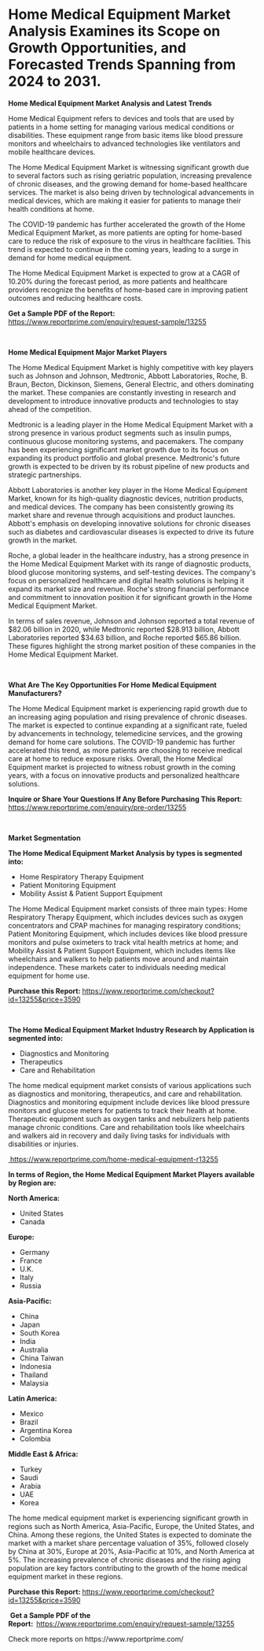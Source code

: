 <p><h1>Home Medical Equipment Market Analysis Examines its Scope on Growth Opportunities, and Forecasted Trends Spanning from 2024 to 2031.</h1></p><p><strong>Home Medical Equipment Market Analysis and Latest Trends</strong></p>
<p><p>Home Medical Equipment refers to devices and tools that are used by patients in a home setting for managing various medical conditions or disabilities. These equipment range from basic items like blood pressure monitors and wheelchairs to advanced technologies like ventilators and mobile healthcare devices.</p><p>The Home Medical Equipment Market is witnessing significant growth due to several factors such as rising geriatric population, increasing prevalence of chronic diseases, and the growing demand for home-based healthcare services. The market is also being driven by technological advancements in medical devices, which are making it easier for patients to manage their health conditions at home.</p><p>The COVID-19 pandemic has further accelerated the growth of the Home Medical Equipment Market, as more patients are opting for home-based care to reduce the risk of exposure to the virus in healthcare facilities. This trend is expected to continue in the coming years, leading to a surge in demand for home medical equipment.</p><p>The Home Medical Equipment Market is expected to grow at a CAGR of 10.20% during the forecast period, as more patients and healthcare providers recognize the benefits of home-based care in improving patient outcomes and reducing healthcare costs.</p></p>
<p><strong>Get a Sample PDF of the Report:&nbsp;</strong> <a href="https://www.reportprime.com/enquiry/request-sample/13255">https://www.reportprime.com/enquiry/request-sample/13255</a></p>
<p>&nbsp;</p>
<p><strong>Home Medical Equipment Major Market Players</strong></p>
<p><p>The Home Medical Equipment Market is highly competitive with key players such as Johnson and Johnson, Medtronic, Abbott Laboratories, Roche, B. Braun, Becton, Dickinson, Siemens, General Electric, and others dominating the market. These companies are constantly investing in research and development to introduce innovative products and technologies to stay ahead of the competition.</p><p>Medtronic is a leading player in the Home Medical Equipment Market with a strong presence in various product segments such as insulin pumps, continuous glucose monitoring systems, and pacemakers. The company has been experiencing significant market growth due to its focus on expanding its product portfolio and global presence. Medtronic's future growth is expected to be driven by its robust pipeline of new products and strategic partnerships.</p><p>Abbott Laboratories is another key player in the Home Medical Equipment Market, known for its high-quality diagnostic devices, nutrition products, and medical devices. The company has been consistently growing its market share and revenue through acquisitions and product launches. Abbott's emphasis on developing innovative solutions for chronic diseases such as diabetes and cardiovascular diseases is expected to drive its future growth in the market.</p><p>Roche, a global leader in the healthcare industry, has a strong presence in the Home Medical Equipment Market with its range of diagnostic products, blood glucose monitoring systems, and self-testing devices. The company's focus on personalized healthcare and digital health solutions is helping it expand its market size and revenue. Roche's strong financial performance and commitment to innovation position it for significant growth in the Home Medical Equipment Market.</p><p>In terms of sales revenue, Johnson and Johnson reported a total revenue of $82.06 billion in 2020, while Medtronic reported $28.913 billion, Abbott Laboratories reported $34.63 billion, and Roche reported $65.86 billion. These figures highlight the strong market position of these companies in the Home Medical Equipment Market.</p></p>
<p>&nbsp;</p>
<p><strong>What Are The Key Opportunities For Home Medical Equipment Manufacturers?</strong></p>
<p><p>The Home Medical Equipment market is experiencing rapid growth due to an increasing aging population and rising prevalence of chronic diseases. The market is expected to continue expanding at a significant rate, fueled by advancements in technology, telemedicine services, and the growing demand for home care solutions. The COVID-19 pandemic has further accelerated this trend, as more patients are choosing to receive medical care at home to reduce exposure risks. Overall, the Home Medical Equipment market is projected to witness robust growth in the coming years, with a focus on innovative products and personalized healthcare solutions.</p></p>
<p><strong>Inquire or Share Your Questions If Any Before Purchasing This Report:</strong> <a href="https://www.reportprime.com/enquiry/pre-order/13255">https://www.reportprime.com/enquiry/pre-order/13255</a></p>
<p>&nbsp;</p>
<p><strong>Market Segmentation</strong></p>
<p><strong>The Home Medical Equipment Market Analysis by types is segmented into:</strong></p>
<p><ul><li>Home Respiratory Therapy Equipment</li><li>Patient Monitoring Equipment</li><li>Mobility Assist & Patient Support Equipment</li></ul></p>
<p><p>The Home Medical Equipment market consists of three main types: Home Respiratory Therapy Equipment, which includes devices such as oxygen concentrators and CPAP machines for managing respiratory conditions; Patient Monitoring Equipment, which includes devices like blood pressure monitors and pulse oximeters to track vital health metrics at home; and Mobility Assist & Patient Support Equipment, which includes items like wheelchairs and walkers to help patients move around and maintain independence. These markets cater to individuals needing medical equipment for home use.</p></p>
<p><strong>Purchase this Report:&nbsp;</strong><a href="https://www.reportprime.com/checkout?id=13255&price=3590">https://www.reportprime.com/checkout?id=13255&price=3590</a></p>
<p>&nbsp;</p>
<p><strong>The Home Medical Equipment Market Industry Research by Application is segmented into:</strong></p>
<p><ul><li>Diagnostics and Monitoring</li><li>Therapeutics</li><li>Care and Rehabilitation</li></ul></p>
<p><p>The home medical equipment market consists of various applications such as diagnostics and monitoring, therapeutics, and care and rehabilitation. Diagnostics and monitoring equipment include devices like blood pressure monitors and glucose meters for patients to track their health at home. Therapeutic equipment such as oxygen tanks and nebulizers help patients manage chronic conditions. Care and rehabilitation tools like wheelchairs and walkers aid in recovery and daily living tasks for individuals with disabilities or injuries.</p></p>
<p><a href="https://www.reportprime.com/home-medical-equipment-r13255">&nbsp;https://www.reportprime.com/home-medical-equipment-r13255</a></p>
<p><strong>In terms of Region, the Home Medical Equipment Market Players available by Region are:</strong></p>
<p>
    <p> <strong> North America: </strong>
        <ul>
            <li>United States</li>
            <li>Canada</li>
        </ul>
        </p> 
    <p> <strong> Europe: </strong>
        <ul>
            <li>Germany</li>
            <li>France</li>
            <li>U.K.</li>
            <li>Italy</li>
            <li>Russia</li>
        </ul>
        </p> 
    <p> <strong> Asia-Pacific: </strong>
        <ul>
            <li>China</li>
            <li>Japan</li>
            <li>South Korea</li>
            <li>India</li>
            <li>Australia</li>
            <li>China Taiwan</li>
            <li>Indonesia</li>
            <li>Thailand</li>
            <li>Malaysia</li>
        </ul>
        </p> 
    <p> <strong> Latin America: </strong>
        <ul>
            <li>Mexico</li>
            <li>Brazil</li>
            <li>Argentina Korea</li>
            <li>Colombia</li>
        </ul>
        </p> 
    <p> <strong> Middle East & Africa: </strong>
        <ul>
            <li>Turkey</li>
            <li>Saudi</li>
            <li>Arabia</li>
            <li>UAE</li>
            <li>Korea</li>
        </ul>
    </p>
    </p>
<p><p>The home medical equipment market is experiencing significant growth in regions such as North America, Asia-Pacific, Europe, the United States, and China. Among these regions, the United States is expected to dominate the market with a market share percentage valuation of 35%, followed closely by China at 30%, Europe at 20%, Asia-Pacific at 10%, and North America at 5%. The increasing prevalence of chronic diseases and the rising aging population are key factors contributing to the growth of the home medical equipment market in these regions.</p></p>
<p><strong>Purchase this Report: </strong><a href="https://www.reportprime.com/checkout?id=13255&price=3590">https://www.reportprime.com/checkout?id=13255&price=3590</a></p>
<p>&nbsp;<strong>Get a Sample PDF of the Report:&nbsp;&nbsp;</strong><a href="https://www.reportprime.com/enquiry/request-sample/13255">https://www.reportprime.com/enquiry/request-sample/13255</a></p>
<p><strong></strong></p>
<p>Check more reports on https://www.reportprime.com/</p>